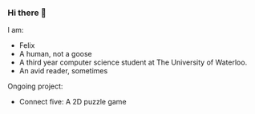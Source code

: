 ### Hi there 👋

I am:
- Felix
- A human, not a goose
- A third year computer science student at The University of Waterloo.
- An avid reader, sometimes

Ongoing project:
- Connect five: A 2D puzzle game
